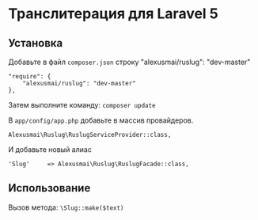 # Транслитерация для Laravel 5

Установка
-------
Добавьте в файл `composer.json` строку
"alexusmai/ruslug": "dev-master"

    "require": {
        "alexusmai/ruslug": "dev-master"
    },

Затем выполните команду:
    `composer update`


В `app/config/app.php` добавьте в массив провайдеров.

  `Alexusmai\Ruslug\RuslugServiceProvider::class,`

И добавьте новый алиас

  `'Slug'     => Alexusmai\Ruslug\RuslugFacade::class,`

Использование
-------
Вызов метода: `\Slug::make($text)`
